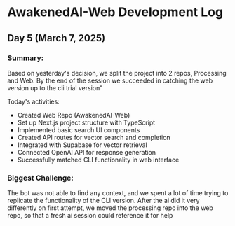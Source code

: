 # AwakenedAI-Web Development Log

## Day 5 (March 7, 2025)

### Summary:
Based on yesterday's decision, we split the project into 2 repos, Processing and Web. By the end of the session we succeeded in catching the web version up to the cli trial version"

Today's activities:
- Created Web Repo (AwakenedAI-Web) 
- Set up Next.js project structure with TypeScript
- Implemented basic search UI components
- Created API routes for vector search and completion
- Integrated with Supabase for vector retrieval
- Connected OpenAI API for response generation
- Successfully matched CLI functionality in web interface

### Biggest Challenge:
The bot was not able to find any context, and we spent a lot of time trying to replicate the functionality of the CLI version. After the ai did it very differently on first attempt, we moved the processing repo into the web repo, so that a fresh ai session could reference it for help
